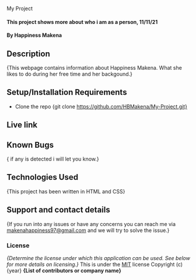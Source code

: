 My Project
#### This project shows more about who i am as a person, 11/11/21
#### By Happiness Makena
## Description
{This webpage contains information about Happiness Makena. What she likes to do during her free time and her backgound.}
## Setup/Installation Requirements
* Clone the repo {git clone https://github.com/HBMakena/My-Project.git}
## Live link

## Known Bugs
{ if any is detected i will let you know.}
## Technologies Used
{This project has been written in HTML and CSS}
## Support and contact details
{If you run into any issues or have any concerns you can reach me via makenahappiness97@gmail.com and we will try to solve the issue.}
### License
*{Determine the license under which this application can be used.  See below for more details on licensing.}*
This is under the [MIT](LICENSE) license
Copyright (c) {year} **{List of contributors or company name}**